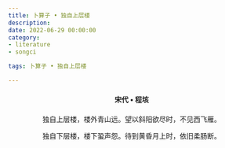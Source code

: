 ```yaml
---
title: 卜算子 • 独自上层楼
description:
date: 2022-06-29 00:00:00
category:
- literature
- songci

tags: 卜算子 • 独自上层楼

---
```


<div id="poem-author">
    宋代 • 程垓
</div>
<div id="poem-body">
<p class="poem-paragraph">独自上层楼，楼外青山远。望以斜阳欲尽时，不见西飞雁。</p>
<p class="poem-paragraph">独自下层楼，楼下蛩声怨。待到黄昏月上时，依旧柔肠断。</p>

</div>

<style>

#poem-author {
    width: 100%;
    text-align: center;
    margin: 20px 0;
    font-weight: bold;
}
#poem-body {
    width: 100%;
    text-align: center;
}
.poem-paragraph {
    font-family: "仿宋"
}

</style>